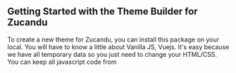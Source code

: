 ## Getting Started with the Theme Builder for Zucandu

<p>To create a new theme for Zucandu, you can install this package on your local. You will have to know a little about Vanilla JS, Vuejs. It's easy because we have all temporary data so you just need to change your HTML/CSS. You can keep all javascript code from <script> tag in Vue components if you don't know much about JS or Vue.</p>

<p>In this package, we have made it simple so that you can create a new theme. All data are .json files and you can see them in <code>/storage/app/public/data/</code>. When you complete the theme, you must create the package with the following structure. You can upload your theme to zucandu.com site and earn money.</p>
<div>_theme_name</div>
<div>____assets (your images)</div>
<div>____templates</div>
<div>_______storefront (where you work on)</div>
<div>__________plugins</div>
<div>__________scss</div>
<div>__________templates</div>
<div>__________...(Vue component .vue)</div>

## Setup Local Server and Install the Theme Builder

<p>Download the package and extract the package on your destination folder.</p>

<ol>
    <li><code>npm install</code></li>
    <li><code>php composer.phar update --no-scripts</code></li>
    <li>Change <code>.env.example</code> to <code>.env</code></li>    
    <li><code>php artisan storage:link</code></li>
    <li><code>php artisan key:generate</code></li>
    <li><a href="https://drive.google.com/file/d/1sSg-VmwHWjkf9QUCcEem2ApNMgABh3kB/view?usp=sharing" target="_blank">Download the data.zip</a> and extract it in <code>/storage/app/public</code>. This zip file includes .json data and images for the example theme.</li>
    <li>Open 2 CLI and run: <code>npm run watch</code> and <code>php artisan serve</code></li>
    <li>Open: <a href="http://localhost:8000" target="_blank">http://localhost:8000</a> and enjoy!</li>
</ol>

## How to Work

<p>All of theme files will be located at <code>/resources/js/components/themes/default/</code>. When you complete, you can pack your theme with above structure and upload your theme to https://zucandu.com</p>

## Some notes:

<p>- This package comes with everything needed to create a new Zucandu theme. You just need to know HTML CSS or SCSS. Kinda easy! Also, if you want to learn about Vuejs, this is a good package to start with.</p>
<p>- When you customize the layout on the product listing, the filter feature will not apply when you selected the filter option because all of data is temporary from <code>/storage/app/public/data/</code> however it should work when the URL looks like this:</p>

<p><code>http://localhost:8000/category/appliances?flt=m:2|m:3|a:1-2|r:4|p:100-120</code></p>

<p>- You can easy to change your data from <code>/storage/app/public/data/</code>. Keep all of fields and only change the data if it's necessary.</p>

